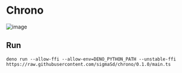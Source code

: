 # Chrono
![image](https://github.com/sigmaSd/chrono/assets/22427111/96326143-c821-46bb-ad60-41d0424ec754)

## Run
```
deno run --allow-ffi --allow-env=DENO_PYTHON_PATH --unstable-ffi https://raw.githubusercontent.com/sigmaSd/chrono/0.1.0/main.ts
```
